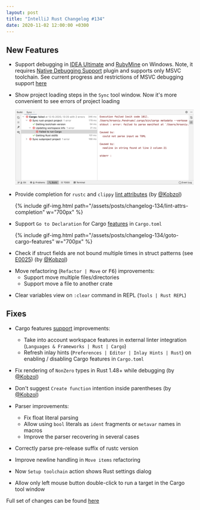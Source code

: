 ```yaml
---
layout: post
title: "IntelliJ Rust Changelog #134"
date: 2020-11-02 12:00:00 +0300
---
```



## New Features

<!-- https://github.com/intellij-rust/intellij-rust/pull/6267 -->
* Support debugging in [IDEA Ultimate](https://www.jetbrains.com/idea/) and [RubyMine](https://www.jetbrains.com/ruby/) on Windows.
  Note, it requires [Native Debugging Support](https://plugins.jetbrains.com/plugin/12775-native-debugging-support) plugin and supports only MSVC toolchain.
  See current progress and restrictions of MSVC debugging support [here](https://github.com/intellij-rust/intellij-rust/issues/5632)

<!-- https://github.com/intellij-rust/intellij-rust/pull/6242 -->
* Show project loading steps in the `Sync` tool window. Now it's more convenient to see errors of project loading

    <img src="/assets/posts/changelog-134/sync-tool-window.png" alt="Sync tool window" width="700px"/>

<!-- https://github.com/intellij-rust/intellij-rust/pull/5646 -->
* Provide completion for `rustc` and `clippy` [lint attributes](https://doc.rust-lang.org/rustc/lints/levels.html) (by [@Kobzol])

    {% include gif-img.html path="/assets/posts/changelog-134/lint-attrs-completion" w="700px" %}

<!-- https://github.com/intellij-rust/intellij-rust/pull/6204 -->
* Support `Go to Declaration` for Cargo [features](https://doc.rust-lang.org/cargo/reference/features.html) in `Cargo.toml`

    {% include gif-img.html path="/assets/posts/changelog-134/goto-cargo-features" w="700px" %}

<!-- https://github.com/intellij-rust/intellij-rust/pull/5871 -->
* Check if struct fields are not bound multiple times in struct patterns (see [E0025](https://doc.rust-lang.org/error-index.html#E0025)) (by [@Kobzol])

<!-- https://github.com/intellij-rust/intellij-rust/pull/6107 -->
* Move refactoring (`Refactor | Move` or <kbd>F6</kbd>) improvements:
    * Support move multiple files/directories
    * Support move a file to another crate

<!-- https://github.com/intellij-rust/intellij-rust/pull/6205 -->
* Clear variables view on `:clear` command in REPL (`Tools | Rust REPL`)

## Fixes

* Cargo features [support](https://blog.jetbrains.com/clion/2020/10/intellij-rust-new-functionality-for-cargo-features/) improvements:
    
    <!-- https://github.com/intellij-rust/intellij-rust/pull/6279 -->
    * Take into account workspace features in external linter integration (`Languages & Frameworks | Rust | Cargo`)
    
    <!-- https://github.com/intellij-rust/intellij-rust/pull/6280 -->
    * Refresh inlay hints (`Preferences | Editor | Inlay Hints | Rust`) on enabling / disabling Cargo features in `Cargo.toml`

<!-- https://github.com/intellij-rust/intellij-rust/pull/6249 -->
* Fix rendering of `NonZero` types in Rust 1.48+ while debugging (by [@Kobzol])

<!-- https://github.com/intellij-rust/intellij-rust/pull/6253 -->
* Don't suggest `Create function` intention inside parentheses (by [@Kobzol])

* Parser improvements:

    <!-- https://github.com/intellij-rust/intellij-rust/pull/6299 -->
    * Fix float literal parsing
    
    <!-- https://github.com/intellij-rust/intellij-rust/pull/6281 -->
    * Allow using `bool` literals as `ident` fragments or `metavar` names in macros
    
    <!-- https://github.com/intellij-rust/intellij-rust/pull/6283 -->
    * Improve the parser recovering in several cases

<!-- https://github.com/intellij-rust/intellij-rust/pull/6251 -->
* Correctly parse pre-release suffix of rustc version

<!-- https://github.com/intellij-rust/intellij-rust/pull/6106 -->
* Improve newline handling in `Move items` refactoring

<!-- https://github.com/intellij-rust/intellij-rust/pull/6250 -->
* Now `Setup toolchain` action shows Rust settings dialog

<!-- https://github.com/intellij-rust/intellij-rust/pull/6248 -->
* Allow only left mouse button double-click to run a target in the Cargo tool window

Full set of changes can be found [here](https://github.com/intellij-rust/intellij-rust/milestone/42?closed=1)

[@Kobzol]: https://github.com/Kobzol
